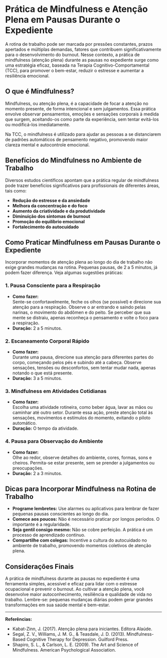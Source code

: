 # Prática de Mindfulness e Atenção Plena em Pausas Durante o Expediente

A rotina de trabalho pode ser marcada por pressões constantes, prazos apertados e múltiplas demandas, fatores que contribuem significativamente para o desenvolvimento do burnout. Nesse contexto, a prática de mindfulness (atenção plena) durante as pausas no expediente surge como uma estratégia eficaz, baseada na Terapia Cognitivo-Comportamental (TCC), para promover o bem-estar, reduzir o estresse e aumentar a resiliência emocional.

## O que é Mindfulness?

Mindfulness, ou atenção plena, é a capacidade de focar a atenção no momento presente, de forma intencional e sem julgamentos. Essa prática envolve observar pensamentos, emoções e sensações corporais à medida que surgem, aceitando-os como parte da experiência, sem tentar evitá-los ou modificá-los imediatamente.

Na TCC, o mindfulness é utilizado para ajudar as pessoas a se distanciarem de padrões automáticos de pensamento negativo, promovendo maior clareza mental e autocontrole emocional.

## Benefícios do Mindfulness no Ambiente de Trabalho

Diversos estudos científicos apontam que a prática regular de mindfulness pode trazer benefícios significativos para profissionais de diferentes áreas, tais como:

- **Redução do estresse e da ansiedade**
- **Melhora da concentração e do foco**
- **Aumento da criatividade e da produtividade**
- **Diminuição dos sintomas de burnout**
- **Promoção do equilíbrio emocional**
- **Fortalecimento do autocuidado**

## Como Praticar Mindfulness em Pausas Durante o Expediente

Incorporar momentos de atenção plena ao longo do dia de trabalho não exige grandes mudanças na rotina. Pequenas pausas, de 2 a 5 minutos, já podem fazer diferença. Veja algumas sugestões práticas:

### 1. Pausa Consciente para a Respiração

- **Como fazer:**  
  Sente-se confortavelmente, feche os olhos (se possível) e direcione sua atenção para a respiração. Observe o ar entrando e saindo pelas narinas, o movimento do abdômen e do peito. Se perceber que sua mente se distraiu, apenas reconheça o pensamento e volte o foco para a respiração.
- **Duração:** 2 a 5 minutos.

### 2. Escaneamento Corporal Rápido

- **Como fazer:**  
  Durante uma pausa, direcione sua atenção para diferentes partes do corpo, começando pelos pés e subindo até a cabeça. Observe sensações, tensões ou desconfortos, sem tentar mudar nada, apenas notando o que está presente.
- **Duração:** 3 a 5 minutos.

### 3. Mindfulness em Atividades Cotidianas

- **Como fazer:**  
  Escolha uma atividade rotineira, como beber água, lavar as mãos ou caminhar até outro setor. Durante essa ação, preste atenção total às sensações, movimentos e estímulos do momento, evitando o piloto automático.
- **Duração:** O tempo da atividade.

### 4. Pausa para Observação do Ambiente

- **Como fazer:**  
  Olhe ao redor, observe detalhes do ambiente, cores, formas, sons e cheiros. Permita-se estar presente, sem se prender a julgamentos ou preocupações.
- **Duração:** 2 a 3 minutos.

## Dicas para Incorporar Mindfulness na Rotina de Trabalho

- **Programe lembretes:** Use alarmes ou aplicativos para lembrar de fazer pequenas pausas conscientes ao longo do dia.
- **Comece aos poucos:** Não é necessário praticar por longos períodos. O importante é a regularidade.
- **Seja gentil consigo mesmo:** Não se cobre perfeição. A prática é um processo de aprendizado contínuo.
- **Compartilhe com colegas:** Incentive a cultura do autocuidado no ambiente de trabalho, promovendo momentos coletivos de atenção plena.

## Considerações Finais

A prática de mindfulness durante as pausas no expediente é uma ferramenta simples, acessível e eficaz para lidar com o estresse ocupacional e prevenir o burnout. Ao cultivar a atenção plena, você desenvolve maior autoconhecimento, resiliência e qualidade de vida no trabalho. Lembre-se: pequenas mudanças diárias podem gerar grandes transformações em sua saúde mental e bem-estar.

---

**Referências:**

- Kabat-Zinn, J. (2017). Atenção plena para iniciantes. Editora Alaúde.
- Segal, Z. V., Williams, J. M. G., & Teasdale, J. D. (2013). Mindfulness-Based Cognitive Therapy for Depression. Guilford Press.
- Shapiro, S. L., & Carlson, L. E. (2009). The Art and Science of Mindfulness. American Psychological Association.
